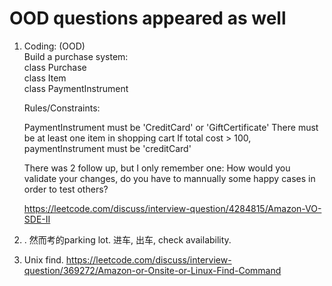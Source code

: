 # OOD questions appeared as well
1. Coding: (OOD)  
    Build a purchase system:  
        class Purchase  
        class Item  
        class PaymentInstrument        
   
    Rules/Constraints:
    
    PaymentInstrument must be 'CreditCard' or 'GiftCertificate'
    There must be at least one item in shopping cart
    If total cost > 100, paymentInstrument must be 'creditCard'
    
    There was 2 follow up, but I only remember one: How would you validate your changes, do you have to mannually some happy cases in order to test others?
    
    https://leetcode.com/discuss/interview-question/4284815/Amazon-VO-SDE-II
1. . 然而考的parking lot. 进车, 出车, check availability.
2. Unix find. https://leetcode.com/discuss/interview-question/369272/Amazon-or-Onsite-or-Linux-Find-Command
